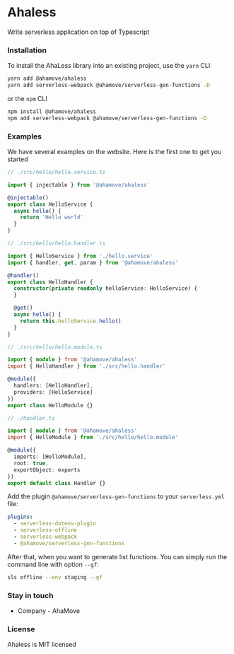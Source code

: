 # Ahaless
Write serverless application on top of Typescript
### Installation
To install the AhaLess library into an existing project, use the `yarn` CLI 
```bash
yarn add @ahamove/ahaless 
yarn add serverless-webpack @ahamove/serverless-gen-functions -D
```
or the `npm` CLI
```bash
npm install @ahamove/ahaless
npm add serverless-webpack @ahamove/serverless-gen-functions -D
```

### Examples
We have several examples on the website. Here is the first one to get you started

```typescript
// ./src/hello/hello.service.ts

import { injectable } from '@ahamove/ahaless'

@injectable()
export class HelloService {
  async hello() {
    return 'Hello world'
  }
}
```

```typescript
// ./src/hello/hello.handler.ts

import { HelloService } from './hello.service'
import { handler, get, param } from '@ahamove/ahaless'

@handler()
export class HelloHandler {
  constructor(private readonly helloService: HelloService) {
  }

  @get()
  async hello() {
    return this.helloService.hello()
  }
}
```

```typescript
// ./src/hello/hello.module.ts

import { module } from '@ahamove/ahaless'
import { HelloHandler } from './src/hello.handler'

@module({
  handlers: [HelloHandler],
  providers: [HelloService]
})
export class HelloModule {}
```

```typescript
// ./handler.ts

import { module } from '@ahamove/ahaless'
import { HelloModule } from './src/hello/hello.module'

@module({
  imports: [HelloModule],
  root: true,
  exportObject: exports
})
export default class Handler {}
```

Add the plugin `@ahamove/serverless-gen-functions` to your `serverless.yml` file:
```yaml
plugins:
  - serverless-dotenv-plugin
  - serverless-offline
  - serverless-webpack
  - @ahamove/serverless-gen-functions
```

After that, when you want to generate list functions. You can simply run the command line with option `--gf`:
```bash
sls offline --env staging --gf
```

### Stay in touch
* Company - AhaMove

### License
Ahaless is MIT licensed
